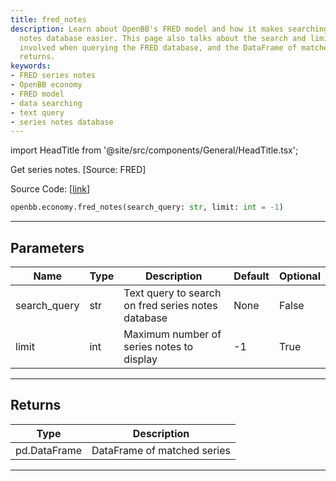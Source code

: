 ```yaml
---
title: fred_notes
description: Learn about OpenBB's FRED model and how it makes searching the series
  notes database easier. This page also talks about the search and limit parameters
  involved when querying the FRED database, and the DataFrame of matched series it
  returns.
keywords:
- FRED series notes
- OpenBB economy
- FRED model
- data searching
- text query
- series notes database
---
```


import HeadTitle from '@site/src/components/General/HeadTitle.tsx';

<HeadTitle title="economy.fred_notes - Reference | OpenBB SDK Docs" />

Get series notes. [Source: FRED]

Source Code: [[link](https://github.com/OpenBB-finance/OpenBB/tree/main/openbb_terminal/economy/fred_model.py#L68)]

```python
openbb.economy.fred_notes(search_query: str, limit: int = -1)
```

---

## Parameters

| Name | Type | Description | Default | Optional |
| ---- | ---- | ----------- | ------- | -------- |
| search_query | str | Text query to search on fred series notes database | None | False |
| limit | int | Maximum number of series notes to display | -1 | True |


---

## Returns

| Type | Description |
| ---- | ----------- |
| pd.DataFrame | DataFrame of matched series |
---

